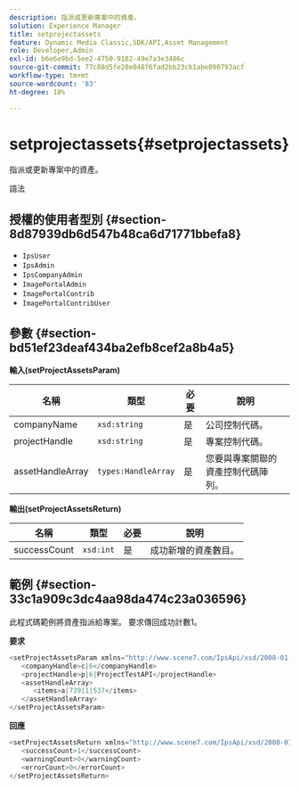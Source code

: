 ```yaml
---
description: 指派或更新專案中的資產。
solution: Experience Manager
title: setprojectassets
feature: Dynamic Media Classic,SDK/API,Asset Management
role: Developer,Admin
exl-id: b6e6e9bd-5ee2-4750-9182-49e7a3e3486c
source-git-commit: 77c88d5fe20e048f6fad2bb23cb1abe090793acf
workflow-type: tm+mt
source-wordcount: '83'
ht-degree: 18%

---
```


# setprojectassets{#setprojectassets}

指派或更新專案中的資產。

語法

## 授權的使用者型別 {#section-8d87939db6d547b48ca6d71771bbefa8}

* `IpsUser`
* `IpsAdmin`
* `IpsCompanyAdmin`
* `ImagePortalAdmin`
* `ImagePortalContrib`
* `ImagePortalContribUser`

## 參數 {#section-bd51ef23deaf434ba2efb8cef2a8b4a5}

**輸入(setProjectAssetsParam)**

| 名稱 | 類型 | 必要 | 說明 |
|---|---|---|---|
| companyName | `xsd:string` | 是 | 公司控制代碼。 |
| projectHandle | `xsd:string` | 是 | 專案控制代碼。 |
| assetHandleArray | `types:HandleArray` | 是 | 您要與專案關聯的資產控制代碼陣列。 |

**輸出(setProjectAssetsReturn)**

| 名稱 | 類型 | 必要 | 說明 |
|---|---|---|---|
| successCount | `xsd:int` | 是 | 成功新增的資產數目。 |

## 範例 {#section-33c1a909c3dc4aa98da474c23a036596}

此程式碼範例將資產指派給專案。 要求傳回成功計數1。

**要求**

```java
<setProjectAssetsParam xmlns="http://www.scene7.com/IpsApi/xsd/2008-01-15">
   <companyHandle>c|6</companyHandle>
   <projectHandle>p|6|ProjectTestAPI</projectHandle>
   <assetHandleArray>
      <items>a|739|1|537</items>
   </assetHandleArray>
</setProjectAssetsParam>
```

**回應**

```java
<setProjectAssetsReturn xmlns="http://www.scene7.com/IpsApi/xsd/2008-01-15">
   <successCount>1</successCount>
   <warningCount>0</warningCount>
   <errorCount>0</errorCount>
</setProjectAssetsReturn>
```
